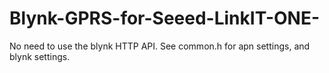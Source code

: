 # Blynk-GPRS-for-Seeed-LinkIT-ONE-

No need to use the blynk HTTP API.
See common.h for apn settings, and blynk settings.

